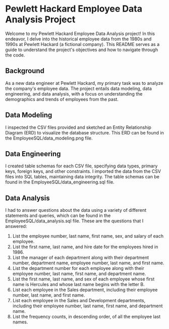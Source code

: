# Pewlett Hackard Employee Data Analysis Project

Welcome to my Pewlett Hackard Employee Data Analysis project! In this endeavor, I delve into the historical employee data from the 1980s and 1990s at Pewlett Hackard (a fictional company). This README serves as a guide to understand the project's objectives and how to navigate through the code.

## Background

As a new data engineer at Pewlett Hackard, my primary task was to analyze the company's employee data. The project entails data modeling, data engineering, and data analysis, with a focus on understanding the demographics and trends of employees from the past.

## Data Modeling

I inspected the CSV files provided and sketched an Entity Relationship Diagram (ERD) to visualize the database structure. This ERD can be found in the EmployeeSQL/data_modeling.png file.

## Data Engineering

I created table schemas for each CSV file, specifying data types, primary keys, foreign keys, and other constraints. I imported the data from the CSV files into SQL tables, maintaining data integrity. The table schemas can be found in the EmployeeSQL/data_engineering.sql file.

## Data Analysis

I had to answer questions about the data using a variety of different statements and queries, which can be found in the EmployeeSQL/data_analysis.sql file. These are the questions that I answered:

1. List the employee number, last name, first name, sex, and salary of each employee.
2. List the first name, last name, and hire date for the employees hired in 1986.
3. List the manager of each department along with their department number, department name, employee number, last name, and first name.
4. List the department number for each employee along with their employee number, last name, first name, and department name.
5. List the first name, last name, and sex of each employee whose first name is Hercules and whose last name begins with the letter B.
6. List each employee in the Sales department, including their employee number, last name, and first name.
7. List each employee in the Sales and Development departments, including their employee number, last name, first name, and department name.
8. List the frequency counts, in descending order, of all the employee last names.
